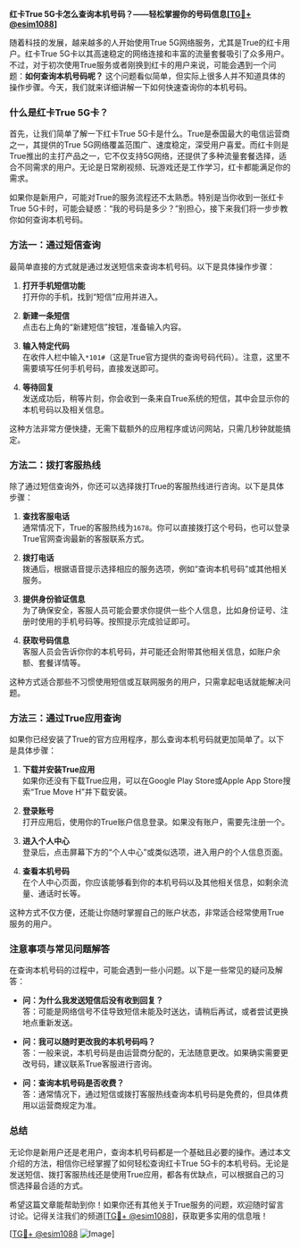 **红卡True 5G卡怎么查询本机号码？——轻松掌握你的号码信息[[TG💪+ @esim1088](https://t.me/s/esim1088)]**

随着科技的发展，越来越多的人开始使用True 5G网络服务，尤其是True的红卡用户。红卡True 5G卡以其高速稳定的网络连接和丰富的流量套餐吸引了众多用户。不过，对于初次使用True服务或者刚换到红卡的用户来说，可能会遇到一个问题：**如何查询本机号码呢？** 这个问题看似简单，但实际上很多人并不知道具体的操作步骤。今天，我们就来详细讲解一下如何快速查询你的本机号码。

### 什么是红卡True 5G卡？

首先，让我们简单了解一下红卡True 5G卡是什么。True是泰国最大的电信运营商之一，其提供的True 5G网络覆盖范围广、速度稳定，深受用户喜爱。而红卡则是True推出的主打产品之一，它不仅支持5G网络，还提供了多种流量套餐选择，适合不同需求的用户。无论是日常刷视频、玩游戏还是工作学习，红卡都能满足你的需求。

如果你是新用户，可能对True的服务流程还不太熟悉。特别是当你收到一张红卡True 5G卡时，可能会疑惑：“我的号码是多少？”别担心，接下来我们将一步步教你如何查询本机号码。

### 方法一：通过短信查询

最简单直接的方式就是通过发送短信来查询本机号码。以下是具体操作步骤：

1. **打开手机短信功能**  
   打开你的手机，找到“短信”应用并进入。

2. **新建一条短信**  
   点击右上角的“新建短信”按钮，准备输入内容。

3. **输入特定代码**  
   在收件人栏中输入`*101#`（这是True官方提供的查询号码代码）。注意，这里不需要填写任何手机号码，直接发送即可。

4. **等待回复**  
   发送成功后，稍等片刻，你会收到一条来自True系统的短信，其中会显示你的本机号码以及相关信息。

这种方法非常方便快捷，无需下载额外的应用程序或访问网站，只需几秒钟就能搞定。

### 方法二：拨打客服热线

除了通过短信查询外，你还可以选择拨打True的客服热线进行咨询。以下是具体步骤：

1. **查找客服电话**  
   通常情况下，True的客服热线为`1678`。你可以直接拨打这个号码，也可以登录True官网查询最新的客服联系方式。

2. **拨打电话**  
   拨通后，根据语音提示选择相应的服务选项，例如“查询本机号码”或其他相关服务。

3. **提供身份验证信息**  
   为了确保安全，客服人员可能会要求你提供一些个人信息，比如身份证号、注册时使用的手机号码等。按照提示完成验证即可。

4. **获取号码信息**  
   客服人员会告诉你你的本机号码，并可能还会附带其他相关信息，如账户余额、套餐详情等。

这种方式适合那些不习惯使用短信或互联网服务的用户，只需拿起电话就能解决问题。

### 方法三：通过True应用查询

如果你已经安装了True的官方应用程序，那么查询本机号码就更加简单了。以下是具体步骤：

1. **下载并安装True应用**  
   如果你还没有下载True应用，可以在Google Play Store或Apple App Store搜索“True Move H”并下载安装。

2. **登录账号**  
   打开应用后，使用你的True账户信息登录。如果没有账户，需要先注册一个。

3. **进入个人中心**  
   登录后，点击屏幕下方的“个人中心”或类似选项，进入用户的个人信息页面。

4. **查看本机号码**  
   在个人中心页面，你应该能够看到你的本机号码以及其他相关信息，如剩余流量、通话时长等。

这种方式不仅方便，还能让你随时掌握自己的账户状态，非常适合经常使用True服务的用户。

### 注意事项与常见问题解答

在查询本机号码的过程中，可能会遇到一些小问题。以下是一些常见的疑问及解答：

- **问：为什么我发送短信后没有收到回复？**  
  答：可能是网络信号不佳导致短信未能及时送达，请稍后再试，或者尝试更换地点重新发送。

- **问：我可以随时更改我的本机号码吗？**  
  答：一般来说，本机号码是由运营商分配的，无法随意更改。如果确实需要更改号码，建议联系True客服进行咨询。

- **问：查询本机号码是否收费？**  
  答：通常情况下，通过短信或拨打客服热线查询本机号码是免费的，但具体费用以运营商规定为准。

### 总结

无论你是新用户还是老用户，查询本机号码都是一个基础且必要的操作。通过本文介绍的方法，相信你已经掌握了如何轻松查询红卡True 5G卡的本机号码。无论是发送短信、拨打客服热线还是使用True应用，都各有优缺点，可以根据自己的习惯选择最合适的方式。

希望这篇文章能帮助到你！如果你还有其他关于True服务的问题，欢迎随时留言讨论。记得关注我们的频道[[TG💪+ @esim1088](https://t.me/s/esim1088)]，获取更多实用的信息哦！

[[TG💪+ @esim1088](https://t.me/s/esim1088) ![Image](https://i.postimg.cc/4NQfJmqS/Snipaste-2025-05-13-00-14-12.png)]